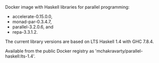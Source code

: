 Docker image with Haskell libraries for parallel programming: 

* accelerate-0.15.0.0, 
* monad-par-0.3.4.7,
* parallel-3.2.0.6, and
* repa-3.3.1.2.

The current library versions are based on LTS Haskell 1.4 with GHC 7.8.4.

Available from the public Docker registry as 'mchakravarty/parallel-haskell:lts-1.4'.
